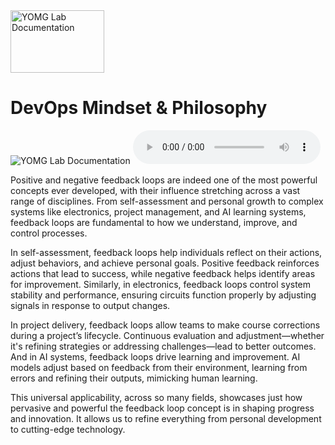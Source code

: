 <img src="../dox.png" width="150" height="100" alt="YOMG Lab Documentation">

# DevOps Mindset & Philosophy


<img src="../devops.png"  alt="YOMG Lab Documentation">

<audio controls>
  <source src="../feeback.mp3" type="audio/mpeg">
  Your browser does not support the audio element.
</audio>


Positive and negative feedback loops are indeed one of the most powerful concepts ever developed, with their influence stretching across a vast range of disciplines. From self-assessment and personal growth to complex systems like electronics, project management, and AI learning systems, feedback loops are fundamental to how we understand, improve, and control processes.

In self-assessment, feedback loops help individuals reflect on their actions, adjust behaviors, and achieve personal goals. Positive feedback reinforces actions that lead to success, while negative feedback helps identify areas for improvement. Similarly, in electronics, feedback loops control system stability and performance, ensuring circuits function properly by adjusting signals in response to output changes.

In project delivery, feedback loops allow teams to make course corrections during a project’s lifecycle. Continuous evaluation and adjustment—whether it's refining strategies or addressing challenges—lead to better outcomes. And in AI systems, feedback loops drive learning and improvement. AI models adjust based on feedback from their environment, learning from errors and refining their outputs, mimicking human learning.

This universal applicability, across so many fields, showcases just how pervasive and powerful the feedback loop concept is in shaping progress and innovation. It allows us to refine everything from personal development to cutting-edge technology.
